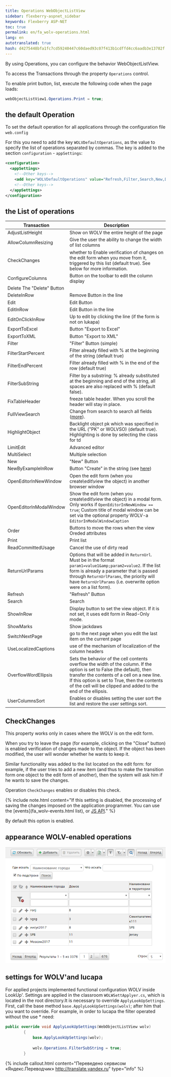 ```yaml
--- 
title: Operations WebObjectListView 
sidebar: flexberry-aspnet_sidebar 
keywords: Flexberry ASP-NET 
toc: true 
permalink: en/fa_wolv-operations.html 
lang: en 
autotranslated: true 
hash: d4275448bfa1fc7cd59240447c60daed93c07f413b1cdffd4cc6aadb3e13782f 
--- 
```


By using Operations, you can configure the behavior WebObjectListView. 

To access the Transactions through the property `Operations` control. 

To enable print button, list, execute the following code when the page loads: 

```csharp
webObjectListView1.Operations.Print = true;
``` 

## the default Operation 

To set the default operation for all applications through the configuration file `web.config` 

For this you need to add the key `WOLVDefaultOperations`, as the value to specify the list of operations separated by commas. 
The key is added to the section `configuration` - `appSettings`: 

```xml
<configuration>
  <appSettings>
    <!--Other keys-->
    <add key="WOLVDefaultOperations" value="Refresh,Filter,Search,New,Delete,ShowMarks,EditInRow,ConfigureColumns,NewByExampleInRow,ExportToExcel,AllowColumnResizing,LimitEdit,EditOnClickInRow,FixTableHeader,HighlightObject" />
    <!--Other keys-->
  </appSettings>
</configuration>
``` 

## the List of operations 

| Transaction | Description | 
| -------- | -------- | 
| AdjustListHeight | Show on WOLV the entire height of the page | 
| AllowColumnResizing | Give the user the ability to change the width of list columns 
| CheckChanges | whether to Enable verification of changes on the edit form when you move from it, triggered by this list (default true). See below for more information. | 
| ConfigureColumns | Button on the toolbar to edit the column display | 
Delete The "Delete" Button | 
| DeleteInRow | Remove Button in the line | 
| Edit | Edit Button | 
| EditInRow | Edit Button in the line | 
| EditOnClickInRow | Up to edit by clicking the line (if the form is not on lukapa) | 
| ExportToExcel | Button "Export to Excel" | 
| ExportToXML | Button "Export to XML" | 
| Filter | "Filter" Button (simple) | 
| FilterStartPercent | Filter already filled with % at the beginning of the string (default true) | 
| FilterEndPercent | Filter already filled with % in the end of the row (default true) | 
| FilterSubString | Filter by a substring: % already substituted at the beginning and end of the string, all spaces are also replaced with % (default false). | 
| FixTableHeader | freeze table header. When you scroll the header will stay in place. | 
| FullViewSearch | Change from search to search all fields ([more](fa_wolv-search.html)). | 
| HighlightObject | Backlight object pk which was specified in the URL ("PK" or WOLVSO) (default true). Highlighting is done by selecting the class for td | 
| LimitEdit | Advanced editor | 
| MultiSelect | Multiple selection | 
| New | "New" Button | 
| NewByExampleInRow | Button "Create" in the string (see [here](fa_web-data-object-prototyping.html)) | 
| OpenEditorInNewWindow | Open the edit form (when you create\edit\view the object) in another browser window | 
| OpenEditorInModalWindow | Show the edit form (when you create\edit\view the object) in a modal form. Only works if `OpenEditorInNewWindow == true`; Custom title of modal window can be set via the optional property WOLV-a `EditorInModalWindowCaption` | 
| Order | Buttons to move the rows when the view Oreded attributes | 
| Print | Print list | 
| ReadCommittedUsage | Cancel the use of dirty read | 
| ReturnUrlParams | Options that will be added in `ReturnUrl`. Must be in the format `param1=value1&amp;param2=value2`. If the list form is already a parameter that is passed through `ReturnUrlParams`, the priority will have `ReturnUrlParams` (i.e. overwrite option were on a list form). | 
| Refresh | "Refresh" Button | 
| Search | Search | 
| ShowInRow | Display button to set the view object. If it is not set, it uses edit form in Read-Only mode. | 
| ShowMarks | Show jackdaws | 
| SwitchNextPage | go to the next page when you edit the last item on the current page | 
| UseLocalizedCaptions | use of the mechanism of localization of the column headers | 
| OverflowWordEllipsis | Sets the behavior of the cell contents overflow the width of the column. If the option is set to False (the default), then transfer the contents of a cell on a new line. If this option is set to True, then the contents of the cell will be clipped and added to the end of the ellipsis. | 
| UserColumnsSort | Enables or disables setting the user sort the list and restore the user settings sort. | 

## CheckChanges 

This property works only in cases where the WOLV is on the edit form. 

When you try to leave the page (for example, clicking on the "Close" button) is enabled verification of changes made to the object. If the object has been modified, the user will wonder whether he wants to keep it. 

Similar functionality was added to the list located on the edit form: for example, if the user tries to add a new item (and thus to make the transition form one object to the edit form of another), then the system will ask him if he wants to save the changes. 

Operation `CheckChanges` enables or disables this check. 

{% include note.html content="If this setting is disabled, the processing of saving the changes imposed on the application programmer. 
You can use the [events](fa_wolv-events.html list), or [JS API](fa_js-api-wolv.html)." %} 

By default this option is enabled. 

## appearance WOLV-enabled operations 

![](/images/pages/products/flexberry-aspnet/controls/wolv/all-operations-wolv.png) 

## settings for WOLV'and lucapa 

For applied projects implemented functional configuration WOLV inside LookUp'. Settings are applied in the classroom 
`WOLWSettApplyer.cs`, which is located in the root directory.It is necessary to override `ApplyLookUpSettings`. 
First, call the base method `base.ApplyLookUpSettings(wolv)`; after him that you want to override. 
For example, in order to lucapa the filter operated without the use * need: 

```csharp
public override void ApplyLookUpSettings(WebObjectListView wolv)
        {
            base.ApplyLookUpSettings(wolv);

            wolv.Operations.FilterSubString = true;
        }
``` 



{% include callout.html content="Переведено сервисом «Яндекс.Переводчик» <http://translate.yandex.ru>" type="info" %}